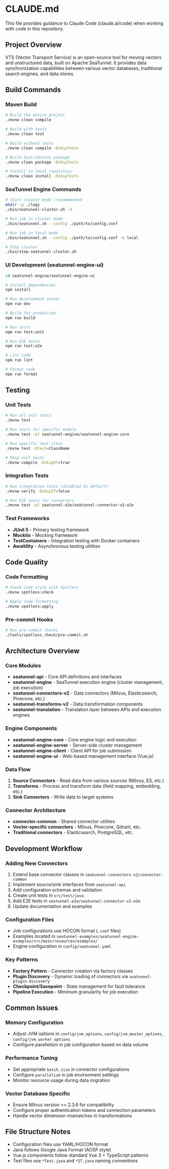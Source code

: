 # CLAUDE.md

This file provides guidance to Claude Code (claude.ai/code) when working with code in this repository.

## Project Overview

VTS (Vector Transport Service) is an open-source tool for moving vectors and unstructured data, built on Apache SeaTunnel. It provides data synchronization capabilities between various vector databases, traditional search engines, and data stores.

## Build Commands

### Maven Build
```bash
# Build the entire project
./mvnw clean compile

# Build with tests
./mvnw clean test

# Build without tests
./mvnw clean compile -DskipTests

# Build distribution package
./mvnw clean package -DskipTests

# Install to local repository
./mvnw clean install -DskipTests
```

### SeaTunnel Engine Commands
```bash
# Start cluster mode (recommended)
mkdir -p ./logs
./bin/seatunnel-cluster.sh -d

# Run job in cluster mode
./bin/seatunnel.sh --config ./path/to/config.conf

# Run job in local mode
./bin/seatunnel.sh --config ./path/to/config.conf -m local

# Stop cluster
./bin/stop-seatunnel-cluster.sh
```

### UI Development (seatunnel-engine-ui)
```bash
cd seatunnel-engine/seatunnel-engine-ui

# Install dependencies
npm install

# Run development server
npm run dev

# Build for production
npm run build

# Run tests
npm run test:unit

# Run E2E tests
npm run test:e2e

# Lint code
npm run lint

# Format code
npm run format
```

## Testing

### Unit Tests
```bash
# Run all unit tests
./mvnw test

# Run tests for specific module
./mvnw test -pl seatunnel-engine/seatunnel-engine-core

# Run specific test class
./mvnw test -Dtest=ClassName

# Skip unit tests
./mvnw compile -DskipUT=true
```

### Integration Tests
```bash
# Run integration tests (disabled by default)
./mvnw verify -DskipIT=false

# Run E2E tests for connectors
./mvnw test -pl seatunnel-e2e/seatunnel-connector-v2-e2e
```

### Test Frameworks
- **JUnit 5** - Primary testing framework
- **Mockito** - Mocking framework
- **TestContainers** - Integration testing with Docker containers
- **Awaitility** - Asynchronous testing utilities

## Code Quality

### Code Formatting
```bash
# Check code style with Spotless
./mvnw spotless:check

# Apply code formatting
./mvnw spotless:apply
```

### Pre-commit Hooks
```bash
# Run pre-commit checks
./tools/spotless_check/pre-commit.sh
```

## Architecture Overview

### Core Modules
- **seatunnel-api** - Core API definitions and interfaces
- **seatunnel-engine** - SeaTunnel execution engine (cluster management, job execution)
- **seatunnel-connectors-v2** - Data connectors (Milvus, Elasticsearch, Pinecone, etc.)
- **seatunnel-transforms-v2** - Data transformation components
- **seatunnel-translation** - Translation layer between APIs and execution engines

### Engine Components
- **seatunnel-engine-core** - Core engine logic and execution
- **seatunnel-engine-server** - Server-side cluster management
- **seatunnel-engine-client** - Client API for job submission
- **seatunnel-engine-ui** - Web-based management interface (Vue.js)

### Data Flow
1. **Source Connectors** - Read data from various sources (Milvus, ES, etc.)
2. **Transforms** - Process and transform data (field mapping, embedding, etc.)
3. **Sink Connectors** - Write data to target systems

### Connector Architecture
- **connector-common** - Shared connector utilities
- **Vector-specific connectors** - Milvus, Pinecone, Qdrant, etc.
- **Traditional connectors** - Elasticsearch, PostgreSQL, etc.

## Development Workflow

### Adding New Connectors
1. Extend base connector classes in `seatunnel-connectors-v2/connector-common`
2. Implement source/sink interfaces from `seatunnel-api`
3. Add configuration schemas and validation
4. Create unit tests in `src/test/java`
5. Add E2E tests in `seatunnel-e2e/seatunnel-connector-v2-e2e`
6. Update documentation and examples

### Configuration Files
- Job configurations use HOCON format (`.conf` files)
- Examples located in `seatunnel-examples/seatunnel-engine-examples/src/main/resources/examples/`
- Engine configuration in `config/seatunnel.yaml`

### Key Patterns
- **Factory Pattern** - Connector creation via factory classes
- **Plugin Discovery** - Dynamic loading of connectors via `seatunnel-plugin-discovery`
- **Checkpoint/Savepoint** - State management for fault tolerance
- **Pipeline Execution** - Minimum granularity for job execution

## Common Issues

### Memory Configuration
- Adjust JVM options in `config/jvm_options`, `config/jvm_master_options`, `config/jvm_worker_options`
- Configure parallelism in job configuration based on data volume

### Performance Tuning
- Set appropriate `batch_size` in connector configurations
- Configure `parallelism` in job environment settings
- Monitor resource usage during data migration

### Vector Database Specific
- Ensure Milvus version >= 2.3.6 for compatibility
- Configure proper authentication tokens and connection parameters
- Handle vector dimension mismatches in transformations

## File Structure Notes

- Configuration files use YAML/HOCON format
- Java follows Google Java Format (AOSP style)
- Vue.js components follow standard Vue 3 + TypeScript patterns
- Test files use `*Test.java` and `*IT.java` naming conventions